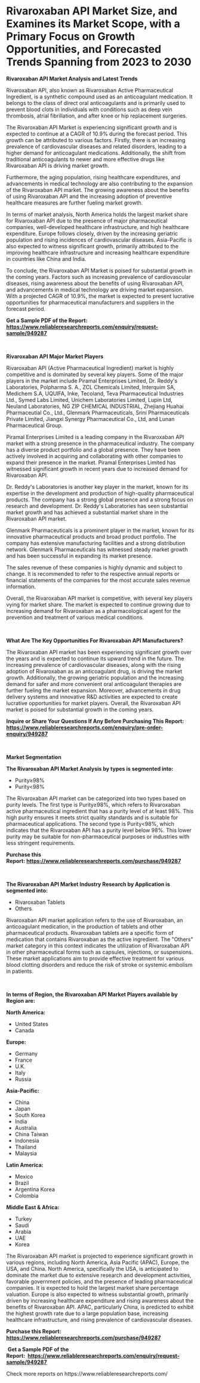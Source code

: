 <p><h1>Rivaroxaban API Market Size, and Examines its Market Scope, with a Primary Focus on Growth Opportunities, and Forecasted Trends Spanning from 2023 to 2030</h1></p><p><strong>Rivaroxaban API Market Analysis and Latest Trends</strong></p>
<p><p>Rivaroxaban API, also known as Rivaroxaban Active Pharmaceutical Ingredient, is a synthetic compound used as an anticoagulant medication. It belongs to the class of direct oral anticoagulants and is primarily used to prevent blood clots in individuals with conditions such as deep vein thrombosis, atrial fibrillation, and after knee or hip replacement surgeries.</p><p>The Rivaroxaban API Market is experiencing significant growth and is expected to continue at a CAGR of 10.9% during the forecast period. This growth can be attributed to various factors. Firstly, there is an increasing prevalence of cardiovascular diseases and related disorders, leading to a higher demand for anticoagulant medications. Additionally, the shift from traditional anticoagulants to newer and more effective drugs like Rivaroxaban API is driving market growth.</p><p>Furthermore, the aging population, rising healthcare expenditures, and advancements in medical technology are also contributing to the expansion of the Rivaroxaban API market. The growing awareness about the benefits of using Rivaroxaban API and the increasing adoption of preventive healthcare measures are further fueling market growth.</p><p>In terms of market analysis, North America holds the largest market share for Rivaroxaban API due to the presence of major pharmaceutical companies, well-developed healthcare infrastructure, and high healthcare expenditure. Europe follows closely, driven by the increasing geriatric population and rising incidences of cardiovascular diseases. Asia-Pacific is also expected to witness significant growth, primarily attributed to the improving healthcare infrastructure and increasing healthcare expenditure in countries like China and India.</p><p>To conclude, the Rivaroxaban API Market is poised for substantial growth in the coming years. Factors such as increasing prevalence of cardiovascular diseases, rising awareness about the benefits of using Rivaroxaban API, and advancements in medical technology are driving market expansion. With a projected CAGR of 10.9%, the market is expected to present lucrative opportunities for pharmaceutical manufacturers and suppliers in the forecast period.</p></p>
<p><strong>Get a Sample PDF of the Report:&nbsp; <a href="https://www.reliableresearchreports.com/enquiry/request-sample/949287">https://www.reliableresearchreports.com/enquiry/request-sample/949287</a></strong></p>
<p>&nbsp;</p>
<p><strong>Rivaroxaban API Major Market Players</strong></p>
<p><p>Rivaroxaban API (Active Pharmaceutical Ingredient) market is highly competitive and is dominated by several key players. Some of the major players in the market include Piramal Enterprises Limited, Dr. Reddy's Laboratories, Polpharma S. A., ZCL Chemicals Limited, Interquim SA, Medichem S.A, UQUIFA, Inke, Tecoland, Teva Pharmaceutical Industries Ltd., Symed Labs Limited, Unichem Laboratories Limited, Lupin Ltd, Neuland Laboratories, NG ZIP CHEMICAL INDUSTRIAL, Zhejiang Huahai Pharmaceutial Co., Ltd., Glenmark Pharmaceuticals, Srini Pharmaceuticals Private Limited, Jiangxi Synergy Pharmaceutical Co., Ltd, and Lunan Pharmaceutical Group.</p><p>Piramal Enterprises Limited is a leading company in the Rivaroxaban API market with a strong presence in the pharmaceutical industry. The company has a diverse product portfolio and a global presence. They have been actively involved in acquiring and collaborating with other companies to expand their presence in the market. Piramal Enterprises Limited has witnessed significant growth in recent years due to increased demand for Rivaroxaban API.</p><p>Dr. Reddy's Laboratories is another key player in the market, known for its expertise in the development and production of high-quality pharmaceutical products. The company has a strong global presence and a strong focus on research and development. Dr. Reddy's Laboratories has seen substantial market growth and has achieved a substantial market share in the Rivaroxaban API market.</p><p>Glenmark Pharmaceuticals is a prominent player in the market, known for its innovative pharmaceutical products and broad product portfolio. The company has extensive manufacturing facilities and a strong distribution network. Glenmark Pharmaceuticals has witnessed steady market growth and has been successful in expanding its market presence.</p><p>The sales revenue of these companies is highly dynamic and subject to change. It is recommended to refer to the respective annual reports or financial statements of the companies for the most accurate sales revenue information.</p><p>Overall, the Rivaroxaban API market is competitive, with several key players vying for market share. The market is expected to continue growing due to increasing demand for Rivaroxaban as a pharmacological agent for the prevention and treatment of various medical conditions.</p></p>
<p>&nbsp;</p>
<p><strong>What Are The Key Opportunities For Rivaroxaban API Manufacturers?</strong></p>
<p><p>The Rivaroxaban API market has been experiencing significant growth over the years and is expected to continue its upward trend in the future. The increasing prevalence of cardiovascular diseases, along with the rising adoption of Rivaroxaban as an anticoagulant drug, is driving the market growth. Additionally, the growing geriatric population and the increasing demand for safer and more convenient oral anticoagulant therapies are further fueling the market expansion. Moreover, advancements in drug delivery systems and innovative R&D activities are expected to create lucrative opportunities for market players. Overall, the Rivaroxaban API market is poised for substantial growth in the coming years.</p></p>
<p><strong>Inquire or Share Your Questions If Any Before Purchasing This Report: <a href="https://www.reliableresearchreports.com/enquiry/pre-order-enquiry/949287">https://www.reliableresearchreports.com/enquiry/pre-order-enquiry/949287</a></strong></p>
<p>&nbsp;</p>
<p><strong>Market Segmentation</strong></p>
<p><strong>The Rivaroxaban API Market Analysis by types is segmented into:</strong></p>
<p><ul><li>Purity≥98%</li><li>Purity<98%</li></ul></p>
<p><p>The Rivaroxaban API market can be categorized into two types based on purity levels. The first type is Purity≥98%, which refers to Rivaroxaban active pharmaceutical ingredient that has a purity level of at least 98%. This high purity ensures it meets strict quality standards and is suitable for pharmaceutical applications. The second type is Purity<98%, which indicates that the Rivaroxaban API has a purity level below 98%. This lower purity may be suitable for non-pharmaceutical purposes or industries with less stringent requirements.</p></p>
<p><strong>Purchase this Report:&nbsp;<a href="https://www.reliableresearchreports.com/purchase/949287">https://www.reliableresearchreports.com/purchase/949287</a></strong></p>
<p>&nbsp;</p>
<p><strong>The Rivaroxaban API Market Industry Research by Application is segmented into:</strong></p>
<p><ul><li>Rivaroxaban Tablets</li><li>Others</li></ul></p>
<p><p>Rivaroxaban API market application refers to the use of Rivaroxaban, an anticoagulant medication, in the production of tablets and other pharmaceutical products. Rivaroxaban tablets are a specific form of medication that contains Rivaroxaban as the active ingredient. The "Others" market category in this context indicates the utilization of Rivaroxaban API in other pharmaceutical forms such as capsules, injections, or suspensions. These market applications aim to provide effective treatment for various blood clotting disorders and reduce the risk of stroke or systemic embolism in patients.</p></p>
<p>&nbsp;</p>
<p><strong>In terms of Region, the Rivaroxaban API Market Players available by Region are:</strong></p>
<p>
    <p> <strong> North America: </strong>
        <ul>
            <li>United States</li>
            <li>Canada</li>
        </ul>
        </p> 
    <p> <strong> Europe: </strong>
        <ul>
            <li>Germany</li>
            <li>France</li>
            <li>U.K.</li>
            <li>Italy</li>
            <li>Russia</li>
        </ul>
        </p> 
    <p> <strong> Asia-Pacific: </strong>
        <ul>
            <li>China</li>
            <li>Japan</li>
            <li>South Korea</li>
            <li>India</li>
            <li>Australia</li>
            <li>China Taiwan</li>
            <li>Indonesia</li>
            <li>Thailand</li>
            <li>Malaysia</li>
        </ul>
        </p> 
    <p> <strong> Latin America: </strong>
        <ul>
            <li>Mexico</li>
            <li>Brazil</li>
            <li>Argentina Korea</li>
            <li>Colombia</li>
        </ul>
        </p> 
    <p> <strong> Middle East & Africa: </strong>
        <ul>
            <li>Turkey</li>
            <li>Saudi</li>
            <li>Arabia</li>
            <li>UAE</li>
            <li>Korea</li>
        </ul>
    </p>
    </p>
<p><p>The Rivaroxaban API market is projected to experience significant growth in various regions, including North America, Asia Pacific (APAC), Europe, the USA, and China. North America, specifically the USA, is anticipated to dominate the market due to extensive research and development activities, favorable government policies, and the presence of leading pharmaceutical companies. It is expected to hold the largest market share percentage valuation. Europe is also expected to witness substantial growth, primarily driven by increasing healthcare expenditure and rising awareness about the benefits of Rivaroxaban API. APAC, particularly China, is predicted to exhibit the highest growth rate due to a large population base, increasing healthcare infrastructure, and rising prevalence of cardiovascular diseases.</p></p>
<p><strong>Purchase this Report: <a href="https://www.reliableresearchreports.com/purchase/949287">https://www.reliableresearchreports.com/purchase/949287</a></strong></p>
<p>&nbsp;<strong>Get a Sample PDF of the Report:&nbsp;&nbsp;<a href="https://www.reliableresearchreports.com/enquiry/request-sample/949287">https://www.reliableresearchreports.com/enquiry/request-sample/949287</a></strong></p>
<p><strong></strong></p>
<p>Check more reports on https://www.reliableresearchreports.com/</p>